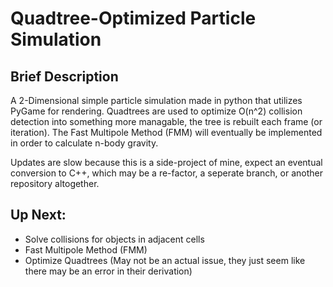 # Quadtree-Optimized Particle Simulation

## Brief Description
A 2-Dimensional simple particle simulation made in python that utilizes PyGame for rendering.
Quadtrees are used to optimize O(n^2) collision detection into something more managable, the tree is rebuilt each frame (or iteration).
The Fast Multipole Method (FMM) will eventually be implemented in order to calculate n-body gravity.

Updates are slow because this is a side-project of mine, expect an eventual conversion to C++, which may be a re-factor, a seperate branch, or another repository altogether.

## Up Next:
* Solve collisions for objects in adjacent cells
* Fast Multipole Method (FMM)
* Optimize Quadtrees (May not be an actual issue, they just seem like there may be an error in their derivation)